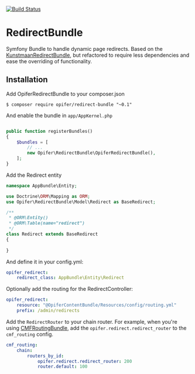 [![Build Status](https://travis-ci.org/Opifer/RedirectBundle.svg)](https://travis-ci.org/Opifer/RedirectBundle)

RedirectBundle
==============

Symfony Bundle to handle dynamic page redirects. Based on the [KunstmaanRedirectBundle](https://github.com/Kunstmaan/KunstmaanRedirectBundle),
but refactored to require less dependencies and ease the overriding of functionality.

Installation
------------

Add OpiferRedirectBundle to your composer.json

```
$ composer require opifer/redirect-bundle "~0.1"
```

And enable the bundle in `app/AppKernel.php`

```php

public function registerBundles()
{
    $bundles = [
        // ...
        new Opifer\RedirectBundle\OpiferRedirectBundle(),
    ];
}
```

Add the Redirect entity

```php
namespace AppBundle\Entity;

use Doctrine\ORM\Mapping as ORM;
use Opifer\RedirectBundle\Model\Redirect as BaseRedirect;

/**
 * @ORM\Entity()
 * @ORM\Table(name="redirect")
 */
class Redirect extends BaseRedirect
{
    
}

```

And define it in your config.yml:

```yml
opifer_redirect:
    redirect_class: AppBundle\Entity\Redirect
```

Optionally add the routing for the RedirectController:

```yml
opifer_redirect:
    resource: "@OpiferContentBundle/Resources/config/routing.yml"
    prefix: /admin/redirects
```

Add the `RedirectRouter` to your chain router. For example, when you're using [CMFRoutingBundle](https://github.com/symfony-cmf/RoutingBundle), 
add the `opifer.redirect.redirect_router` to the `cmf_routing` config.

```yml
cmf_routing:
    chain:
        routers_by_id:
            opifer.redirect.redirect_router: 200
            router.default: 100
```
